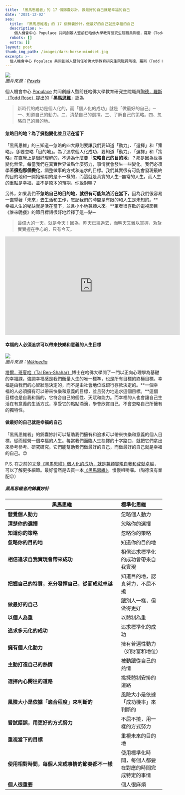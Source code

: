 ```yaml
---
title: 「黑馬思維者」的 17 個錦囊妙計，做最好的自己就是幸福的自己
date: '2021-12-02'
seo:
  title: 「黑馬思維者」的 17 個錦囊妙計，做最好的自己就是幸福的自己
  description: >-
    個人機會中心 Populace 共同創辦人暨前任哈佛大學教育研究生院職員陶德．羅斯（Todd Rose）提出的「黑馬思維」認為新時代的成功是個人化的，而「個人化的成功」就是「做最好的自己」─一、知道自己的動力。二、清楚自己的選擇。三、了解自己的策略。四、忽略自己的目的地。
  robots: []
  extra: []
layout: post
thumb_img_path: /images/dark-horse-mindset.jpg
excerpt: >-
  個人機會中心 Populace 共同創辦人暨前任哈佛大學教育研究生院職員陶德．羅斯（Todd Rose）提出的「黑馬思維」認為新時代的成功是個人化的，而「個人化的成功」就是「做最好的自己」─一、知道自己的動力。二、清楚自己的選擇。三、了解自己的策略。四、忽略自己的目的地。
---
```

![](/images/dark-horse-mindset.jpg)  
*圖片來源：[Pexels](https://www.pexels.com/photo/man-in-white-dress-shirt-and-pants-sitting-on-white-table-8443448)*

個人機會中心 [Populace](https://populace.org) 共同創辦人暨前任哈佛大學教育研究生院職員[陶德．羅斯（Todd Rose）](http://www.toddrose.com)提出的「[**黑馬思維**](https://pifi.life/posts/dark-horse/)」認為

> 新時代的成功是個人化的，而「個人化的成功」就是「做最好的自己」─一、知道自己的動力。二、清楚自己的選擇。三、了解自己的策略。四、忽略自己的目的地。

####  忽略目的地？為了擁抱變化並且活在當下

「黑馬思維」的三知道一忽略的四大原則要讓我們要知道「動力」、「選擇」和「策略」，卻要忽略「目的地」。為了追求個人化成功，要知道「動力」、「選擇」和「策略」在直覺上是很好理解的，不過為什麼要「**忽略自己的目的地**」？那是因為世事變化無常，每當我們在真實世界做點什麼努力，事情就會發生一些變化。我們必須學著**擁抱那個變化**，調整做事的方式和追求的目標。我們其實很有可能會發現最終的目的地和一開始預期的是不一樣的，而這就是真實的人生─無常的人生。而人生的重點是幸福，並不是原本的預期，你說對嗎？

另外，如果我們**不忽略自己的目的地，就很有可能無法活在當下**，因為我們很容易一直望著「未來」去生活和工作，忘記我們的時間是有限的和人生是未知的。**幸褔人生的秘訣就是活在當下，並且小小地兼顧未來。**筆者很喜歡的電視節目《誰來晚餐》的節目標語很好地詮釋了這一點─

> 最偉大的一天，就是今天！因為，昨天已經過去，而明天又難以掌握，紮紮實實握在手心的，只有今天。

<iframe width="560" height="315" src="https://www.youtube.com/embed/7Ol7EQvvf_I" title="YouTube video player" frameborder="0" allow="accelerometer; autoplay; clipboard-write; encrypted-media; gyroscope; picture-in-picture" allowfullscreen></iframe>  

#### 幸福的人必須追求可以帶來快樂和意義的人生目標

![](/images/tal-ben-shahar.jpg)  
*圖片來源：[Wikipedia](https://zh.wikipedia.org/wiki/%E5%A1%94%E7%88%BE%C2%B7%E7%8F%AD%E5%A4%8F%E5%93%88)*

[塔爾．班夏哈（Tal Ben-Shahar）](https://talbenshahar.com)博士在哈佛大學開了一門以正向心理學為基礎的幸福課，強調幸福感是我們衡量人生的唯一標準，也是所有目標的終極目標。幸福是由我們的心智狀態決定的，而不是由社會地位或銀行存款決定的。**一個幸福的人必須擁有可以帶來快樂和意義的目標，並且努力地追求這個目標。**這個目標也是自我和諧的，它符合自己的個性、天賦和能力。而幸福的人也會讓自己生活在有意義的生活方式，享受它的點點滴滴，學會欣賞自己，不會忽略自己所擁有的獨特性。

#### 做最好的自己就是幸福的自己

「黑馬思維者」的錦囊妙計可以幫助我們擁有和追求可以帶來快樂和意義的個人目標，從而經營一個幸福的人生。每當我們面臨人生抉擇的十字路口，就把它們拿出來參考參考、研究研究。它們能幫助我們做最好的自己，而做最好的自己就是幸福的自己。😊

P.S. 在之前的文章[《黑馬思維》個人化的成功，就是兼顧實現自我和成就卓越](https://pifi.life/posts/dark-horse/)，可以了解更多細節。最好當然是去買一本[《黑馬思維》](https://www.google.com/search?q=黑馬思維)，慢慢咀嚼囉。（陶德沒有業配😛）

##### 黑馬思維者的錦囊妙計
黑馬思維　　　　　　　　　　　　　　　　　　　　|標準化思維
----------------------------------------|:------------------------
**發覺個人動力**　　　　　　　　　　　　　　　　|忽略個人動力
**清楚你的選擇**　　　　　　　　　　　　　　　　|忽略你的選擇
**知道你的策略**　　　　　　　　　　　　　　　　|忽略你的策略
**忽略你的目的地**　　　　　　　　　　　　　　　|知道你的目的地
**相信追求自我實現會帶來成功**　　　　　　　　　|相信追求標準化的成功會帶來自我實現
**把握自己的特質，充分發揮自己，從而成就卓越**　|知道目的地，認真努力，不屈不撓
**做最好的自己**　　　　　　　　　　　　　　　　|跟別人一樣，但做得更好
**以個人為重**　　　　　　　　　　　　　　　　　|以體制為重
**追求多元化的成功**　　　　　　　　　　　　　　|追求標準化的成功
**擁有個人化動力**　　　　　　　　　　　　　　　|擁有普遍性動力（如財富和地位）
**主動打造自己的熱情**　　　　　　　　　　　　|被動跟從自己的熱情
**選擇內心嚮往的道路**　　　　　　　　　　　　|挑揀體制安排的道路
**風險大小是依據「適合程度」來判斷的**　　　　|風險大小是依據「成功機率」來判斷的
**嘗試錯誤，用更好的方式努力**　　　　　　　　|不屈不撓，用一樣的方式努力
**重視當下的目標**　　　　　　　　　　　　　　|重視未來的目的地
**使用相對時間，每個人完成事情的節奏都不一樣**|使用標準化時間，每個人都要在對應的時間完成特定的事情
**個人很重要**　　　　　　　　　　　　　　　　|個人很麻煩
